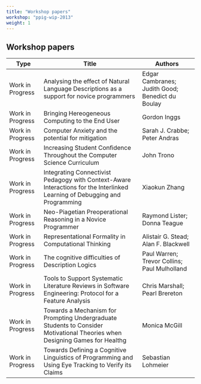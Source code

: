 ```yaml
---
title: "Workshop papers"
workshop: "ppig-wip-2013"
weight: 1
---
```


## Workshop papers

|Type|Title|Authors|
|--- |--- |--- |
|Work in Progress|Analysing the effect of Natural Language Descriptions as a support for novice programmers|Edgar  Cambranes; Judith  Good; Benedict  du Boulay|
|Work in Progress|Bringing Hereogeneous Computing to the End User|Gordon  Inggs|
|Work in Progress|Computer Anxiety and the potential for mitigation|Sarah J. Crabbe; Peter  Andras|
|Work in Progress|Increasing Student Confidence Throughout the Computer Science Curriculum|John  Trono|
|Work in Progress|Integrating Connectivist Pedagogy with Context-Aware Interactions for the Interlinked Learning of Debugging and Programming|Xiaokun  Zhang|
|Work in Progress|Neo-Piagetian Preoperational Reasoning in a Novice Programmer|Raymond  Lister; Donna  Teague|
|Work in Progress|Representational Formality in Computational Thinking|Alistair G. Stead; Alan F. Blackwell|
|Work in Progress|The cognitive difficulties of Description Logics|Paul  Warren; Trevor  Collins; Paul  Mulholland|
|Work in Progress|Tools to Support Systematic Literature Reviews in Software Engineering: Protocol for a Feature Analysis|Chris  Marshall; Pearl  Brereton|
|Work in Progress|Towards a Mechanism for Prompting Undergraduate Students to Consider Motivational Theories when Designing Games for Healthg|Monica  McGill|
|Work in Progress|Towards Defining a Cognitive Linguistics of Programming and Using Eye Tracking to Verify its Claims|Sebastian  Lohmeier|
